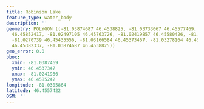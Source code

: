 ```yaml
---
title: Robinson Lake
feature_type: water_body
description: ''
geometry: POLYGON ((-81.03874687 46.4538825, -81.03733067 46.45577469, -81.02660183
  46.45852417, -81.02497105 46.45763726, -81.02419857 46.45580426, -81.02441315 46.45503556,
  -81.0270739 46.45435556, -81.03166584 46.45373467, -81.03278164 46.4541486, -81.03647236
  46.45382337, -81.03874687 46.4538825))
geo_error: 0.0
bbox:
  xmin: -81.0387469
  ymin: 46.4537347
  xmax: -81.0241986
  ymax: 46.4585242
longitude: -81.0305864
latitude: 46.4557422
OSM: ''
---
```

